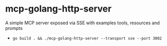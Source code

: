 # mcp-golang-http-server

A simple MCP server exposed via SSE with examples tools, resources and prompts

- `go build . && ./mcp-golang-http-server --transport sse --port 3002`
